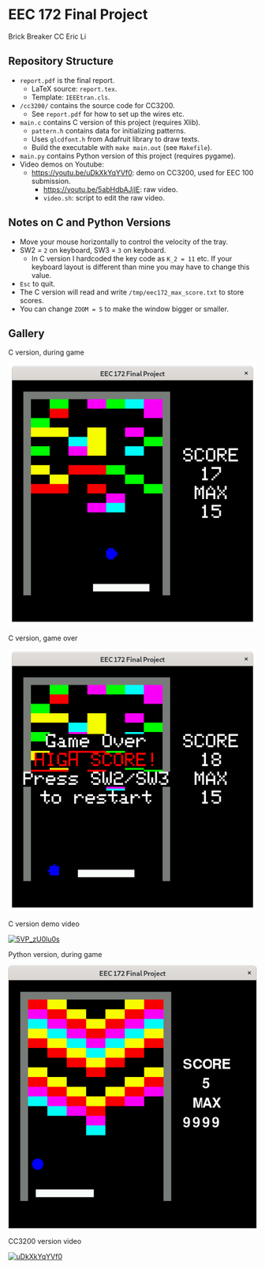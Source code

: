 # EEC 172 Final Project
Brick Breaker CC
Eric Li

## Repository Structure
* `report.pdf` is the final report.
	* LaTeX source: `report.tex`.
	* Template: `IEEEtran.cls`.
* `/cc3200/` contains the source code for CC3200.
	* See `report.pdf` for how to set up the wires etc.
* `main.c` contains C version of this project (requires Xlib).
	* `pattern.h` contains data for initializing patterns.
	* Uses `glcdfont.h` from Adafruit library to draw texts.
	* Build the executable with `make main.out` (see `Makefile`).
* `main.py` contains Python version of this project (requires pygame).
* Video demos on Youtube:
	* https://youtu.be/uDkXkYqYVf0: demo on CC3200, used for EEC 100 submission.
		* https://youtu.be/5abHdbAJjIE: raw video.
		* `video.sh`: script to edit the raw video.

## Notes on C and Python Versions
* Move your mouse horizontally to control the velocity of the tray.
* SW2 = `2` on keyboard, SW3 = `3` on keyboard.
	* In C version I hardcoded the key code as `K_2 = 11` etc. If your keyboard
	  layout is different than mine you may have to change this value.
* `Esc` to quit.
* The C version will read and write `/tmp/eec172_max_score.txt` to store scores.
* You can change `ZOOM = 5` to make the window bigger or smaller.

## Gallery
C version, during game

![c17.png](screenshots/c17.png)

C version, game over

![c18.png](screenshots/c18.png)

C version demo video

[![5VP_zU0lu0s](http://img.youtube.com/vi/5VP_zU0lu0s/0.jpg)](http://www.youtube.com/watch?v=5VP_zU0lu0s)

Python version, during game

![py5.png](screenshots/py5.png)

CC3200 version video

[![uDkXkYqYVf0](http://img.youtube.com/vi/uDkXkYqYVf0/0.jpg)](http://www.youtube.com/watch?v=uDkXkYqYVf0)


